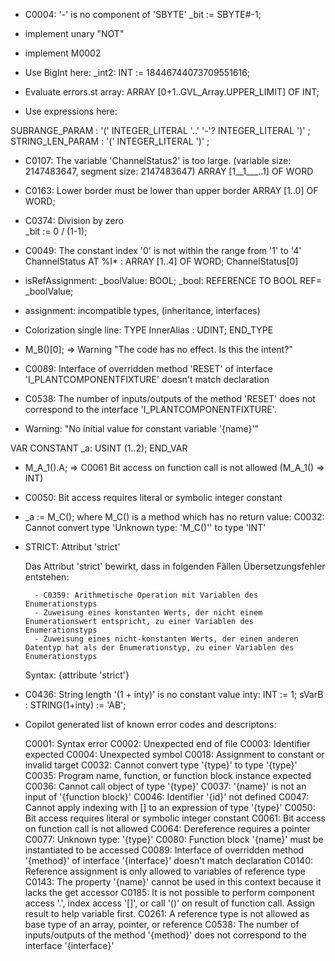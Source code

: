 
- C0004: '-' is no component of 'SBYTE'
  	_bit := SBYTE#-1;

- implement unary "NOT"

- implement M0002

- Use BigInt here: _int2:                  INT             := 18446744073709551616;

- Evaluate errors.st
 array: ARRAY [0+1..GVL_Array.UPPER_LIMIT] OF INT;

- Use expressions here:

SUBRANGE_PARAM      : '(' INTEGER_LITERAL '..' '-'? INTEGER_LITERAL ')' ;
STRING_LEN_PARAM    : '(' INTEGER_LITERAL ')' ;

- C0107: The variable 'ChannelStatus2' is too large. (variable size: 2147483647, segment size: 2147483647)
ARRAY [1__1___..1] OF WORD

- C0163: Lower border must be lower than upper border
ARRAY [1..0] OF WORD;

- C0374: Division by zero	
_bit := 0 / (1-1);

- C0049: The constant index '0' is not within the range from '1' to '4'
ChannelStatus	AT %I* : ARRAY [1..4] OF WORD;
ChannelStatus[0]

- isRefAssignment: 
    _boolValue: BOOL;
    _bool: REFERENCE TO BOOL REF= _boolValue;

- assignment: incompatible types, (inheritance, interfaces)

- Colorization single line: TYPE InnerAlias : UDINT; END_TYPE

- M_B()[0]; => Warning "The code has no effect. Is this the intent?"

- C0089: Interface of overridden method 'RESET' of interface 'I_PLANTCOMPONENTFIXTURE' doesn't match declaration

- C0538: The number of inputs/outputs of the method 'RESET' does not correspond to the interface 'I_PLANTCOMPONENTFIXTURE'.

- Warning: "No initial value for constant variable '{name}'"

VAR CONSTANT
	_a: USINT (1..2);
END_VAR

- M_A_1().A; => C0061 Bit access on function call is not allowed (M_A_1() => INT)
- C0050: Bit access requires literal or symbolic integer constant

- _a := M_C(); where M_C() is a method which has no return value: C0032: Cannot convert type 'Unknown type: 'M_C()'' to type 'INT'


- STRICT:
    Attribut 'strict'

    Das Attribut 'strict' bewirkt, dass in folgenden Fällen Übersetzungsfehler entstehen:

        - C0359: Arithmetische Operation mit Variablen des Enumerationstyps
        - Zuweisung eines konstanten Werts, der nicht einem Enumerationswert entspricht, zu einer Variablen des Enumerationstyps
        - Zuweisung eines nicht-konstanten Werts, der einen anderen Datentyp hat als der Enumerationstyp, zu einer Variablen des Enumerationstyps

    Syntax: {attribute 'strict'}

- C0436: String length '(1 + inty)' is no constant value
  inty: INT := 1;
  sVarB : STRING(1+inty) := 'AB';

- Copilot generated list of known error codes and descriptons:

  C0001: Syntax error
  C0002: Unexpected end of file
  C0003: Identifier expected
  C0004: Unexpected symbol
  C0018: Assignment to constant or invalid target
  C0032: Cannot convert type '{type}' to type '{type}'
  C0035: Program name, function, or function block instance expected
  C0036: Cannot call object of type '{type}'
  C0037: '{name}' is not an input of '{function block}'
  C0046: Identifier '{id}' not defined
  C0047: Cannot apply indexing with [] to an expression of type '{type}'
  C0050: Bit access requires literal or symbolic integer constant
  C0061: Bit access on function call is not allowed
  C0064: Dereference requires a pointer
  C0077: Unknown type: '{type}'
  C0080: Function block '{name}' must be instantiated to be accessed
  C0089: Interface of overridden method '{method}' of interface '{interface}' doesn't match declaration
  C0140: Reference assignment is only allowed to variables of reference type
  C0143: The property '{name}' cannot be used in this context because it lacks the get accessor
  C0185: It is not possible to perform component access '.', index access '[]', or call '()' on result of function call. Assign result to help variable first.
  C0261: A reference type is not allowed as base type of an array, pointer, or reference
  C0538: The number of inputs/outputs of the method '{method}' does not correspond to the interface '{interface}'